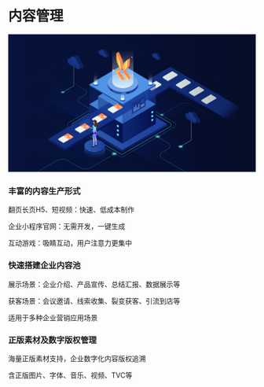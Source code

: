 # 内容管理

![](../.gitbook/assets/image%20%28163%29.png)

### 丰富的内容生产形式

翻页长页H5、短视频：快速、低成本制作

企业小程序官网：无需开发，一键生成

互动游戏：吸睛互动，用户注意力更集中

### 快速搭建企业内容池

展示场景：企业介绍、产品宣传、总结汇报、数据展示等

获客场景：会议邀请、线索收集、裂变获客、引流到店等

适用于多种企业营销应用场景

### 正版素材及数字版权管理

海量正版素材支持，企业数字化内容版权追溯

含正版图片、字体、音乐、视频、TVC等


